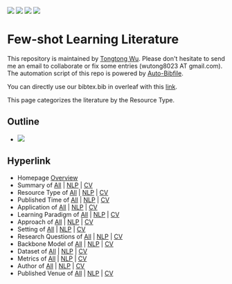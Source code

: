 [![](https://img.shields.io/badge/Awesome_Continual_Learning-yello)](https://github.com/wutong8023/Awesome_Continual_Learning.git) [![](https://img.shields.io/badge/Awesome_Few_Shot_learning-green)](https://github.com/wutong8023/Awesome_Few_Shot_Learning.git) [![](https://img.shields.io/badge/Awesome_Information_Extraction-blue)](https://github.com/wutong8023/Awesome_Information_Extraction.git) [![](https://img.shields.io/badge/Awesome_Ideas-red)](https://github.com/wutong8023/Awesome_Ideas.git)

# Few-shot Learning Literature 
This repository is maintained by [Tongtong Wu](https://wutong8023.site). Please don't hesitate to send me an email to collaborate or fix some entries (wutong8023 AT gmail.com). 
The automation script of this repo is powered by [Auto-Bibfile](https://github.com/wutong8023/Auto-Bibfile.git).

You can directly use our bibtex.bib in overleaf with this [link](https://www.overleaf.com/read/rgscdxhxbwhp).

This page categorizes the literature by the Resource Type.

## Outline 
- [![](https://img.shields.io/badge/Hyperlink-blue)](https://github.com/wutong8023/Awesome_Few_Shot_Learning/blob/master/fsl4all/type/README.md#hyperlink)
## Hyperlink 
- Homepage [Overview](https://github.com/wutong8023/Awesome_Few_Shot_Learning/blob/master/README.md)
- Summary of [All](https://github.com/wutong8023/Awesome_Few_Shot_Learning/blob/master/fsl4all/./) | [NLP](https://github.com/wutong8023/Awesome_Few_Shot_Learning/blob/master/fsl4nlp/./) | [CV](https://github.com/wutong8023/Awesome_Few_Shot_Learning/blob/master/fsl4cv./)
- Resource Type of [All](https://github.com/wutong8023/Awesome_Few_Shot_Learning/blob/master/fsl4all/type) | [NLP](https://github.com/wutong8023/Awesome_Few_Shot_Learning/blob/master/fsl4nlp/type) | [CV](https://github.com/wutong8023/Awesome_Few_Shot_Learning/blob/master/fsl4cvtype)
- Published Time of [All](https://github.com/wutong8023/Awesome_Few_Shot_Learning/blob/master/fsl4all/time) | [NLP](https://github.com/wutong8023/Awesome_Few_Shot_Learning/blob/master/fsl4nlp/time) | [CV](https://github.com/wutong8023/Awesome_Few_Shot_Learning/blob/master/fsl4cvtime)
- Application of [All](https://github.com/wutong8023/Awesome_Few_Shot_Learning/blob/master/fsl4all/application) | [NLP](https://github.com/wutong8023/Awesome_Few_Shot_Learning/blob/master/fsl4nlp/application) | [CV](https://github.com/wutong8023/Awesome_Few_Shot_Learning/blob/master/fsl4cvapplication)
-  Learning Paradigm of [All](https://github.com/wutong8023/Awesome_Few_Shot_Learning/blob/master/fsl4all/supervision) | [NLP](https://github.com/wutong8023/Awesome_Few_Shot_Learning/blob/master/fsl4nlp/supervision) | [CV](https://github.com/wutong8023/Awesome_Few_Shot_Learning/blob/master/fsl4cvsupervision)
- Approach of [All](https://github.com/wutong8023/Awesome_Few_Shot_Learning/blob/master/fsl4all/approach) | [NLP](https://github.com/wutong8023/Awesome_Few_Shot_Learning/blob/master/fsl4nlp/approach) | [CV](https://github.com/wutong8023/Awesome_Few_Shot_Learning/blob/master/fsl4cvapproach)
- Setting of [All](https://github.com/wutong8023/Awesome_Few_Shot_Learning/blob/master/fsl4all/setting) | [NLP](https://github.com/wutong8023/Awesome_Few_Shot_Learning/blob/master/fsl4nlp/setting) | [CV](https://github.com/wutong8023/Awesome_Few_Shot_Learning/blob/master/fsl4cvsetting)
- Research Questions of [All](https://github.com/wutong8023/Awesome_Few_Shot_Learning/blob/master/fsl4all/research_question) | [NLP](https://github.com/wutong8023/Awesome_Few_Shot_Learning/blob/master/fsl4nlp/research_question) | [CV](https://github.com/wutong8023/Awesome_Few_Shot_Learning/blob/master/fsl4cvresearch_question)
- Backbone Model of [All](https://github.com/wutong8023/Awesome_Few_Shot_Learning/blob/master/fsl4all/backbone_model) | [NLP](https://github.com/wutong8023/Awesome_Few_Shot_Learning/blob/master/fsl4nlp/backbone_model) | [CV](https://github.com/wutong8023/Awesome_Few_Shot_Learning/blob/master/fsl4cvbackbone_model)
- Dataset of [All](https://github.com/wutong8023/Awesome_Few_Shot_Learning/blob/master/fsl4all/dataset) | [NLP](https://github.com/wutong8023/Awesome_Few_Shot_Learning/blob/master/fsl4nlp/dataset) | [CV](https://github.com/wutong8023/Awesome_Few_Shot_Learning/blob/master/fsl4cvdataset)
- Metrics of [All](https://github.com/wutong8023/Awesome_Few_Shot_Learning/blob/master/fsl4all/metrics) | [NLP](https://github.com/wutong8023/Awesome_Few_Shot_Learning/blob/master/fsl4nlp/metrics) | [CV](https://github.com/wutong8023/Awesome_Few_Shot_Learning/blob/master/fsl4cvmetrics)
- Author of [All](https://github.com/wutong8023/Awesome_Few_Shot_Learning/blob/master/fsl4all/author) | [NLP](https://github.com/wutong8023/Awesome_Few_Shot_Learning/blob/master/fsl4nlp/author) | [CV](https://github.com/wutong8023/Awesome_Few_Shot_Learning/blob/master/fsl4cvauthor)
- Published Venue of [All](https://github.com/wutong8023/Awesome_Few_Shot_Learning/blob/master/fsl4all/venue) | [NLP](https://github.com/wutong8023/Awesome_Few_Shot_Learning/blob/master/fsl4nlp/venue) | [CV](https://github.com/wutong8023/Awesome_Few_Shot_Learning/blob/master/fsl4cvvenue)
